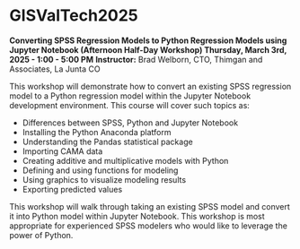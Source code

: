# GISValTech2025

**Converting SPSS Regression Models to Python Regression Models using Jupyter Notebook (Afternoon Half-Day Workshop)
Thursday, March 3rd, 2025 - 1:00 - 5:00 PM**
**Instructor:** Brad Welborn, CTO, Thimgan and Associates, La Junta CO

This workshop will demonstrate how to convert an existing SPSS regression model to a Python regression model within the Jupyter Notebook development environment. This course will cover such topics as:

- Differences between SPSS, Python and Jupyter Notebook
- Installing the Python Anaconda platform
- Understanding the Pandas statistical package
- Importing CAMA data
- Creating additive and multiplicative models with Python
- Defining and using functions for modeling
- Using graphics to visualize modeling results
- Exporting predicted values

This workshop will walk through taking an existing SPSS model and convert it into Python model within Jupyter Notebook. This workshop is most appropriate for experienced SPSS modelers who would like to leverage the power of Python.

